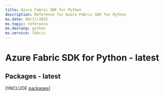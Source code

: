 ```yaml
---
title: Azure Fabric SDK for Python
description: Reference for Azure Fabric SDK for Python
ms.date: 04/17/2025
ms.topic: reference
ms.devlang: python
ms.service: fabric
---
```

# Azure Fabric SDK for Python - latest
## Packages - latest
[!INCLUDE [packages](fabric-index.md)]